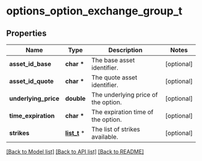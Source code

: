 # options_option_exchange_group_t

## Properties
Name | Type | Description | Notes
------------ | ------------- | ------------- | -------------
**asset_id_base** | **char \*** | The base asset identifier. | [optional] 
**asset_id_quote** | **char \*** | The quote asset identifier. | [optional] 
**underlying_price** | **double** | The underlying price of the option. | [optional] 
**time_expiration** | **char \*** | The expiration time of the option. | [optional] 
**strikes** | [**list_t**](options_strike.md) \* | The list of strikes available. | [optional] 

[[Back to Model list]](../README.md#documentation-for-models) [[Back to API list]](../README.md#documentation-for-api-endpoints) [[Back to README]](../README.md)


